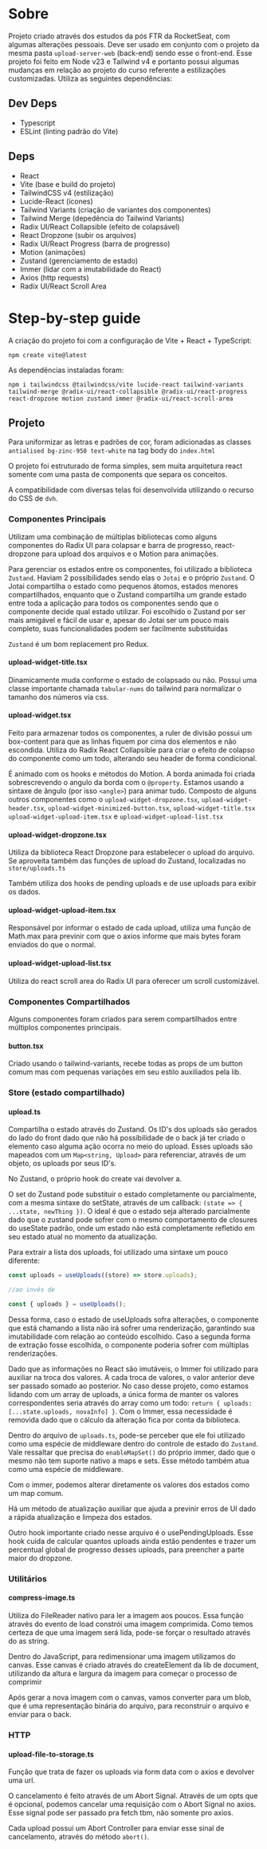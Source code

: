 # Sobre

Projeto criado através dos estudos da pós FTR da RocketSeat, com algumas alterações pessoais. Deve ser usado em conjunto com o projeto da mesma pasta `upload-server-web` (back-end) sendo esse o front-end. Esse projeto foi feito em Node v23 e Tailwind v4 e portanto possui algumas mudanças em relação ao projeto do curso referente a estilizações customizadas. Utiliza as seguintes dependências:

## Dev Deps

- Typescript
- ESLint (linting padrão do Vite)

## Deps

- React
- Vite (base e build do projeto)
- TailwindCSS v4 (estilização)
- Lucide-React (ícones)
- Tailwind Variants (criação de variantes dos componentes)
- Tailwind Merge (depedência do Tailwind Variants)
- Radix UI/React Collapsible (efeito de colapsável)
- React Dropzone (subir os arquivos)
- Radix UI/React Progress (barra de progresso)
- Motion (animações)
- Zustand (gerenciamento de estado)
- Immer (lidar com a imutabilidade do React)
- Axios (http requests)
- Radix UI/React Scroll Area

# Step-by-step guide

A criação do projeto foi com a configuração de Vite + React + TypeScript:

`npm create vite@latest`

As dependências instaladas foram:

`npm i tailwindcss @tailwindcss/vite lucide-react tailwind-variants tailwind-merge @radix-ui/react-collapsible @radix-ui/react-progress react-dropzone motion zustand immer @radix-ui/react-scroll-area`

## Projeto

Para uniformizar as letras e padrões de cor, foram adicionadas as classes `antialised bg-zinc-950 text-white` na tag body do `index.html`

O projeto foi estruturado de forma simples, sem muita arquitetura react somente com uma pasta de components que separa os conceitos.

A compatibilidade com diversas telas foi desenvolvida utilizando o recurso do CSS de `dvh`.

### Componentes Principais

Utilizam uma combinação de múltiplas bibliotecas como alguns componentes do Radix UI para colapsar e barra de progresso, react-dropzone para upload dos arquivos e o Motion para animações.

Para gerenciar os estados entre os componentes, foi utilizado a biblioteca `Zustand`. Haviam 2 possibilidades sendo elas o `Jotai` e o próprio `Zustand`. O Jotai compartilha o estado como pequenos átomos, estados menores compartilhados, enquanto que o Zustand compartilha um grande estado entre toda a aplicação para todos os componentes sendo que o componente decide qual estado utilizar. Foi escolhido o Zustand por ser mais amigável e fácil de usar e, apesar do Jotai ser um pouco mais completo, suas funcionalidades podem ser facilmente substituidas

`Zustand` é um bom replacement pro Redux.

#### upload-widget-title.tsx

Dinamicamente muda conforme o estado de colapsado ou não. Possui uma classe importante chamada `tabular-nums` do tailwind para normalizar o tamanho dos números via css.

#### upload-widget.tsx

Feito para armazenar todos os componentes, a ruler de divisão possui um box-content para que as linhas fiquem por cima dos elementos e não escondida. Utiliza do Radix React Collapsible para criar o efeito de colapso do componente como um todo, alterando seu header de forma condicional.

É animado com os hooks e métodos do Motion. A borda animada foi criada sobrescrevendo o angulo da borda com o `@property`. Estamos usando a sintaxe de ângulo (por isso `<angle>`) para animar tudo. Composto de alguns outros componentes como o `upload-widget-dropzone.tsx`, `upload-widget-header.tsx`, `upload-widget-minimized-button.tsx`, `upload-widget-title.tsx` `upload-widget-upload-item.tsx` e `upload-widget-upload-list.tsx`

#### upload-widget-dropzone.tsx

Utiliza da biblioteca React Dropzone para estabelecer o upload do arquivo. Se aproveita também das funções de upload do Zustand, localizadas no `store/uploads.ts`

Também utiliza dos hooks de pending uploads e de use uploads para exibir os dados.

#### upload-widget-upload-item.tsx

Responsável por informar o estado de cada upload, utiliza uma função de Math.max para previnir com que o axios informe que mais bytes foram enviados do que o normal.

#### upload-widget-upload-list.tsx

Utiliza do react scroll area do Radix UI para oferecer um scroll customizável.

### Componentes Compartilhados

Alguns componentes foram criados para serem compartilhados entre múltiplos componentes principais.

#### button.tsx

Criado usando o tailwind-variants, recebe todas as props de um button comum mas com pequenas variações em seu estilo auxiliados pela lib.

### Store (estado compartilhado)

#### upload.ts

Compartilha o estado através do Zustand. Os ID's dos uploads são gerados do lado do front dado que não há possibilidade de o back já ter criado o elemento caso alguma ação ocorra no meio do upload. Esses uploads são mapeados com um `Map<string, Upload>` para referenciar, através de um objeto, os uploads por seus ID's.

No Zustand, o próprio hook do create vai devolver a.

O set do Zustand pode substituir o estado completamente ou parcialmente, com a mesma sintaxe do setState, através de um callback: `(state => { ...state, newThing })`. O ideal é que o estado seja alterado parcialmente dado que o zustand pode sofrer com o mesmo comportamento de closures do useState padrão, onde um estado não está completamente refletido em seu estado atual no momento da atualização.

Para extrair a lista dos uploads, foi utilizado uma sintaxe um pouco diferente:

```typescript
const uploads = useUploads((store) => store.uploads);

//ao invés de

const { uploads } = useUploads();
```

Dessa forma, caso o estado de useUploads sofra alterações, o componente que está chamando a lista não irá sofrer uma renderização, garantindo sua imutabilidade com relação ao conteúdo escolhido. Caso a segunda forma de extração fosse escolhida, o componente poderia sofrer com múltiplas renderizações.

Dado que as informações no React são imutáveis, o Immer foi utilizado para auxiliar na troca dos valores. A cada troca de valores, o valor anterior deve ser passado somado ao posterior. No caso desse projeto, como estamos lidando com um array de uploads, a única forma de manter os valores correspondentes seria através do array como um todo: `return { uploads: [...state.uploads, novaInfo] }`. Com o Immer, essa necessidade é removida dado que o cálculo da alteração fica por conta da biblioteca.

Dentro do arquivo de `uploads.ts`, pode-se perceber que ele foi utilizado como uma espécie de middleware dentro do controle de estado do `Zustand`. Vale ressaltar que precisa do `enableMapSet()` do próprio immer, dado que o mesmo não tem suporte nativo a maps e sets. Esse método também atua como uma espécie de middleware.

Com o immer, podemos alterar diretamente os valores dos estados como um map comum.

Há um método de atualização auxiliar que ajuda a previnir erros de UI dado a rápida atualização e limpeza dos estados.

Outro hook importante criado nesse arquivo é o usePendingUploads. Esse hook cuida de calcular quantos uploads ainda estão pendentes e trazer um percentual global de progresso desses uploads, para preencher a parte maior do dropzone.

### Utilitários

#### compress-image.ts

Utiliza do FileReader nativo para ler a imagem aos poucos. Essa função através do evento de load constrói uma imagem comprimida. Como temos certeza de que uma imagem será lida, pode-se forçar o resultado através do as string.

Dentro do JavaScript, para redimensionar uma imagem utilizamos do canvas. Esse canvas é criado através do createElement da lib de document, utilizando da altura e largura da imagem para começar o processo de comprimir

Após gerar a nova imagem com o canvas, vamos converter para um blob, que é uma representação binária do arquivo, para reconstruir o arquivo e enviar para o back.

### HTTP

#### upload-file-to-storage.ts

Função que trata de fazer os uploads via form data com o axios e devolver uma url.

O cancelamento é feito através de um Abort Signal. Através de um opts que é opcional, podemos cancelar uma requisição com o Abort Signal no axios. Esse signal pode ser passado pra fetch tbm, não somente pro axios.

Cada upload possui um Abort Controller para enviar esse sinal de cancelamento, através do método `abort()`.
